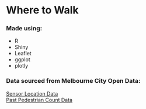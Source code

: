 # Where to Walk

### Made using:
<ul>
<li>R</li>
<li>Shiny</li>
<li>Leaflet</li>
<li>ggplot</li>
<li>plotly</li>
</ul>

### Data sourced from Melbourne City Open Data:

<a href="https://data.melbourne.vic.gov.au/Transport/Pedestrian-Counting-System-Sensor-Locations/h57g-5234">Sensor Location Data</a>
<br>
<a href="https://data.melbourne.vic.gov.au/Transport/Pedestrian-Counting-System-2009-to-Present-counts-/b2ak-trbp">Past Pedestrian Count Data</a>






 
